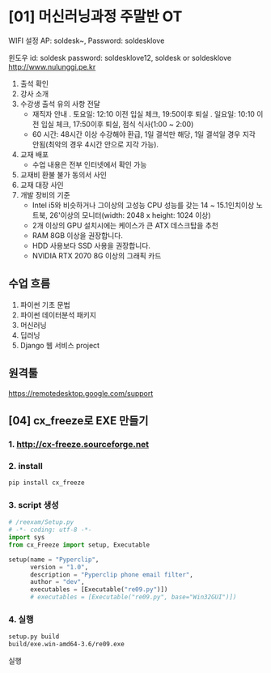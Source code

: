 # [01] 머신러닝과정 주말반 OT

WIFI 설정
AP: soldesk~, Password: soldesklove

윈도우 id: soldesk
password: soldesklove12, soldesk or soldesklove
<http://www.nulunggi.pe.kr>

1. 출석 확인
2. 강사 소개
3. 수강생 출석 유의 사항 전달
   - 재직자 안내
     . 토요일: 12:10 이전 입실 체크, 19:50이후 퇴실
     . 일요일: 10:10 이전 입실 체크, 17:50이후 퇴실, 점식 식사(1:00 ~ 2:00)  
   - 60 시간: 48시간 이상 수강해야 환급, 1일 결석만 해당, 1일 결석일 경우 지각 안됨(최악의 경우 4시간 안으로 지각 가능).
4. 교재 배포
   - 수업 내용은 전부 인터넷에서 확인 가능
5. 교재비 환불 불가 동의서 사인
6. 교재 대장 사인
7. 개발 장비의 기준
   - Intel i5와 비슷하거나 그이상의 고성능 CPU 성능를 갖는 14 ~ 15.1인치이상 노트북,
     26'이상의 모니터(width: 2048 x height: 1024 이상)
   - 2개 이상의 GPU 설치시에는 케이스가 큰 ATX 데스크탑을 추천
   - RAM 8GB 이상을 권장합니다.
   - HDD 사용보다 SSD 사용을 권장합니다.
   - NVIDIA RTX 2070 8G 이상의 그래픽 카드

## 수업 흐름

1. 파이썬 기초 문법
2. 파이썬 데이터분석 패키지
3. 머신러닝
4. 딥러닝
5. Django 웹 서비스 project

## 원격툴

<https://remotedesktop.google.com/support>

## [04] cx_freeze로 EXE 만들기

### 1. <http://cx-freeze.sourceforge.net>
### 2. install

  ```bash
  pip install cx_freeze
  ```

### 3. script 생성

  ```python
  # /reexam/Setup.py
  # -*- coding: utf-8 -*-
  import sys
  from cx_Freeze import setup, Executable

  setup(name = "Pyperclip",
        version = "1.0",
        description = "Pyperclip phone email filter",
        author = "dev",
        executables = [Executable("re09.py")])
        # executables = [Executable("re09.py", base="Win32GUI")])
  ```

### 4. 실행

  ```bash
  setup.py build
  build/exe.win-amd64-3.6/re09.exe
  ```
  
  실행
